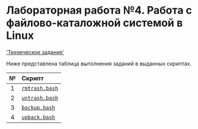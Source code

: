 # Лабораторная работа №4. Работа с файлово-каталожной системой в Linux

['Техническое задание'](os-lite4.pdf)

Ниже представлена таблица выполнения заданий в выданных скриптах.

| № | Скрипт                         |
|:-:|:-------------------------------|
| 1 | [`rmtrash.bash`](rmtrash.bash) |
| 2 | [`untrash.bash`](untrash.bash) |
| 3 | [`backup.bash`](backup.bash)   |
| 4 | [`upback.bash`](upback.bash)   |
